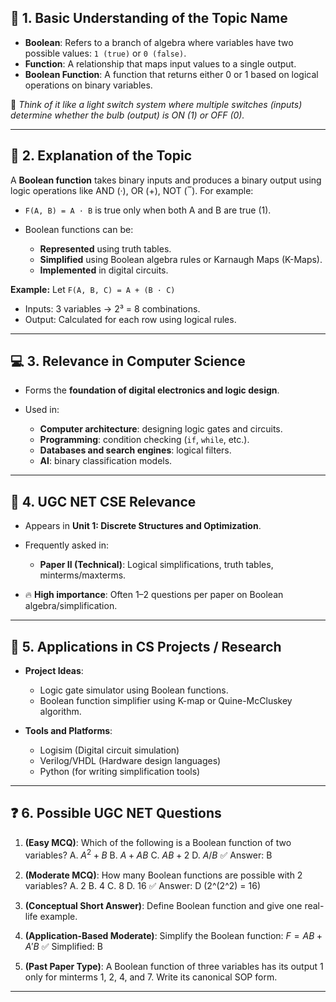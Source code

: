 ## 🧠 1. Basic Understanding of the Topic Name

* **Boolean**: Refers to a branch of algebra where variables have two possible values: `1 (true)` or `0 (false)`.
* **Function**: A relationship that maps input values to a single output.
* **Boolean Function**: A function that returns either 0 or 1 based on logical operations on binary variables.

📌 *Think of it like a light switch system where multiple switches (inputs) determine whether the bulb (output) is ON (1) or OFF (0).*

---

## 📘 2. Explanation of the Topic

A **Boolean function** takes binary inputs and produces a binary output using logic operations like AND (·), OR (+), NOT (‾). For example:

* `F(A, B) = A · B` is true only when both A and B are true (1).
* Boolean functions can be:

  * **Represented** using truth tables.
  * **Simplified** using Boolean algebra rules or Karnaugh Maps (K-Maps).
  * **Implemented** in digital circuits.

**Example:**
Let `F(A, B, C) = A + (B · C)`

* Inputs: 3 variables → 2³ = 8 combinations.
* Output: Calculated for each row using logical rules.

---

## 💻 3. Relevance in Computer Science

* Forms the **foundation of digital electronics and logic design**.
* Used in:

  * **Computer architecture**: designing logic gates and circuits.
  * **Programming**: condition checking (`if`, `while`, etc.).
  * **Databases and search engines**: logical filters.
  * **AI**: binary classification models.

---

## 📝 4. UGC NET CSE Relevance

* Appears in **Unit 1: Discrete Structures and Optimization**.
* Frequently asked in:

  * **Paper II (Technical)**: Logical simplifications, truth tables, minterms/maxterms.
* 🔥 **High importance**: Often 1–2 questions per paper on Boolean algebra/simplification.

---

## 🚀 5. Applications in CS Projects / Research

* **Project Ideas**:

  * Logic gate simulator using Boolean functions.
  * Boolean function simplifier using K-map or Quine-McCluskey algorithm.
* **Tools and Platforms**:

  * Logisim (Digital circuit simulation)
  * Verilog/VHDL (Hardware design languages)
  * Python (for writing simplification tools)

---

## ❓ 6. Possible UGC NET Questions

1. **(Easy MCQ)**:
   Which of the following is a Boolean function of two variables?
   A. $A^2 + B$
   B. $A + AB$
   C. $AB + 2$
   D. $A/B$
   ✅ Answer: B

2. **(Moderate MCQ)**:
   How many Boolean functions are possible with 2 variables?
   A. 2
   B. 4
   C. 8
   D. 16
   ✅ Answer: D (2^(2^2) = 16)

3. **(Conceptual Short Answer)**:
   Define Boolean function and give one real-life example.

4. **(Application-Based Moderate)**:
   Simplify the Boolean function: $F = AB + A'B$
   ✅ Simplified: B

5. **(Past Paper Type)**:
   A Boolean function of three variables has its output 1 only for minterms 1, 2, 4, and 7.
   Write its canonical SOP form.

---


